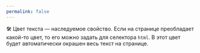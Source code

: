 ```yaml
---
permalink: false
---
```


🛠 Цвет текста — наследуемое свойство. Если на странице преобладает какой-то цвет, то его можно задать для селектора `html`. В этот цвет будет автоматически окрашен весь текст на странице.
